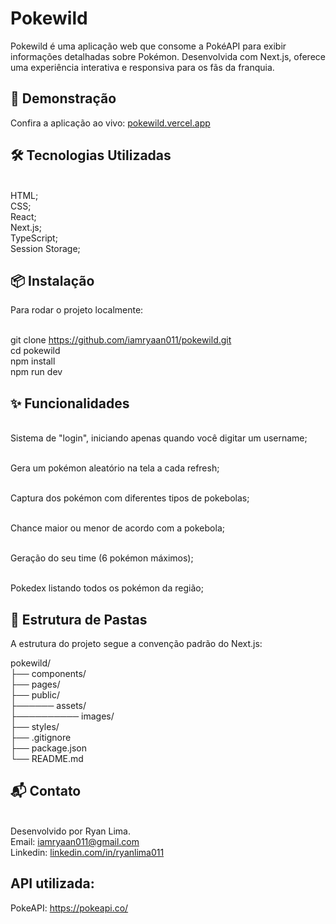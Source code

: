 # Pokewild
Pokewild é uma aplicação web que consome a PokéAPI para exibir informações detalhadas sobre Pokémon. Desenvolvida com Next.js, oferece uma experiência interativa e responsiva para os fãs da franquia.

## 🚀 Demonstração
Confira a aplicação ao vivo: <a href="pokewild.vercel.app">pokewild.vercel.app</a>

## 🛠️ Tecnologias Utilizadas
<br/>HTML;
<br/>CSS;
<br/>React;
<br/>Next.js;
<br/>TypeScript;
<br/>Session Storage;

## 📦 Instalação
Para rodar o projeto localmente:

<br/>git clone https://github.com/iamryaan011/pokewild.git
<br/>cd pokewild
<br/>npm install
<br/>npm run dev

## ✨ Funcionalidades
<br/>Sistema de "login", iniciando apenas quando você digitar um username;

<br/>Gera um pokémon aleatório na tela a cada refresh;

<br/>Captura dos pokémon com diferentes tipos de pokebolas;

<br/>Chance maior ou menor de acordo com a pokebola;

<br/>Geração do seu time (6 pokémon máximos);

<br/>Pokedex listando todos os pokémon da região;

## 📁 Estrutura de Pastas
A estrutura do projeto segue a convenção padrão do Next.js:

pokewild/
<br/>├── components/
<br/>├── pages/
<br/>├── public/
<br/>├────── assets/
<br/>├────────── images/
<br/>├── styles/
<br/>├── .gitignore
<br/>├── package.json
<br/>└── README.md

## 📬 Contato
<br/>Desenvolvido por Ryan Lima.
<br/>Email: iamryaan011@gmail.com 
<br/>Linkedin: <a href="linkedin.com/in/ryanlima011">linkedin.com/in/ryanlima011 </a>

## API utilizada:
PokeAPI: <a href="https://pokeapi.co">https://pokeapi.co/</a>


